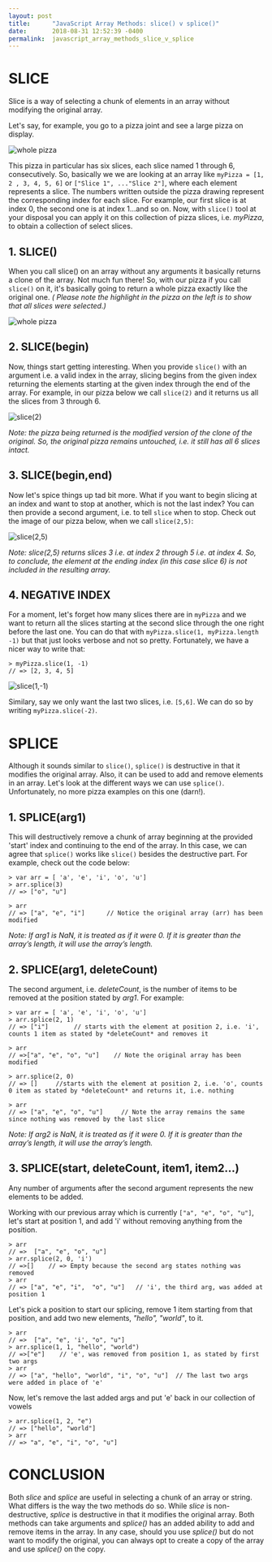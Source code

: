```yaml
---
layout: post
title:      "JavaScript Array Methods: slice() v splice()"
date:       2018-08-31 12:52:39 -0400
permalink:  javascript_array_methods_slice_v_splice
---
```


# SLICE
Slice is a way of selecting a chunk of elements in an array without modifying the original array. 

Let's say, for example, you go to a pizza joint and see a large pizza on display. 

![whole pizza](https://i.imgur.com/bvqiQ2P.jpg?1)

This pizza in particular has six slices, each slice named 1 through 6, consecutively. So, basically we we are looking at an array  like `myPizza = [1, 2 , 3, 4, 5, 6]` or `["Slice 1", ..."Slice 2"]`, where each element represents a slice. The numbers written outside the pizza drawing represent the corresponding index for each slice. For example, our first slice is at index 0, the second one is at index 1...and so on. Now, with `slice()` tool at your disposal you can apply it on this collection of pizza slices, i.e. *myPizza*, to obtain a collection of select slices. 

## 1. SLICE()

When you call slice() on an array without any arguments it basically returns a clone of the array. Not much fun there! So, with our pizza if you call `slice()` on it, it's basically going to return a whole pizza exactly like the original one. *( Please note the highlight in the pizza on the left is to show that all slices were selected.)*

![whole pizza](https://i.imgur.com/SAv4jQV.jpg?1)

## 2. SLICE(begin)

Now, things start getting interesting. When you provide `slice()` with an argument i.e. a valid index in the array, slicing begins from the given index returning the elements starting at the given index through the end of the array. For example, in our pizza below we call `slice(2)` and it returns us all the slices from 3 through 6.

![slice(2)](https://i.imgur.com/rYqk1kp.jpg)

*Note: the pizza being returned is the modified version of the clone of the original. So, the original pizza remains untouched, i.e. it still has all 6 slices intact.*

## 3. SLICE(begin,end)

Now let's spice things up tad bit more. What if you want to begin slicing at an index and want to stop at another, which is not the last index? You can then provide a second argument, i.e. to tell `slice` when to stop. Check out the image of our pizza below, when we call `slice(2,5)`:

![slice(2,5)](https://i.imgur.com/iV9DAxj.jpg)

*Note: slice(2,5) returns slices 3 i.e. at index 2 through 5 i.e. at index 4. So, to conclude, the element at the ending index (in this case slice 6) is not included in the resulting array.*

## 4. NEGATIVE INDEX

For a moment, let's forget how many slices there are in `myPizza` and we want to return all the slices starting at the second slice through the one right before the last one. You can do that with `myPizza.slice(1, myPizza.length -1)` but that just looks verbose and not so pretty. Fortunately, we have a nicer way to write that: 

```
> myPizza.slice(1, -1)
// => [2, 3, 4, 5]
```

![slice(1,-1)](https://i.imgur.com/b8LTrY0.jpg)

Similary, say we only want the last two slices, i.e. `[5,6]`. We can do so by writing `myPizza.slice(-2)`.



# SPLICE
Although it sounds similar to `slice()`, `splice()` is destructive in that  it modifies the original array. Also, it can be used to add and remove elements in an array. Let's look at the different ways we can use `splice()`. Unfortunately, no more pizza examples on this one (darn!).

## 1. SPLICE(arg1)

This will destructively remove a chunk of array beginning at the provided 'start' index and continuing to the end of the array. In this case, we can agree that `splice()` works like `slice()` besides the destructive part. For example, check out the code below:
		
```
> var arr = [ 'a', 'e', 'i', 'o', 'u']
> arr.splice(3)
// => ["o", "u"]   
		
> arr    
// => ["a", "e", "i"]      // Notice the original array (arr) has been modified
```
*Note: If arg1 is NaN, it is treated as if it were 0. If it is greater than the array’s length, it will use the array’s length.*		

## 2. SPLICE(arg1, deleteCount)

The second argument, i.e. *deleteCount*, is the number of items to be removed at the position stated by *arg1*. For example:

```
> var arr = [ 'a', 'e', 'i', 'o', 'u']
> arr.splice(2, 1)    
// => ["i"]       // starts with the element at position 2, i.e. 'i', counts 1 item as stated by *deleteCount* and removes it

> arr
// =>["a", "e", "o", "u"]    // Note the original array has been modified

> arr.splice(2, 0)
// => []     //starts with the element at position 2, i.e. 'o', counts 0 item as stated by *deleteCount* and returns it, i.e. nothing

> arr
// => ["a", "e", "o", "u"]     // Note the array remains the same since nothing was removed by the last slice
```
*Note: If arg2 is NaN, it is treated as if it were 0. If it is greater than the array’s length, it will use the array’s length.*

## 3. SPLICE(start, deleteCount, item1, item2...)

Any number of arguments after the second argument represents the new elements to be added.

Working with our previous array which is currently `["a", "e", "o", "u"]`, let's start at position 1, and add 'i' without removing anything from the position.

```
> arr 
// =>  ["a", "e", "o", "u"]
> arr.splice(2, 0, 'i')
// =>[]    // => Empty because the second arg states nothing was removed
> arr
// => ["a", "e", "i",  "o", "u"]   // 'i', the third arg, was added at position 1
```

Let's pick a position to start our splicing, remove 1 item starting from that position, and add two new elements, *"hello", "world"*, to it.

```
> arr 
// =>  ["a", "e", 'i', "o", "u"]
> arr.splice(1, 1, "hello", "world")
// =>["e"]    // 'e', was removed from position 1, as stated by first two args
> arr
// => ["a", "hello", "world", "i", "o", "u"]  // The last two args were added in place of 'e'
```
Now, let's remove the last added args and put 'e' back in our collection of vowels

```
> arr.splice(1, 2, "e")
// => ["hello", "world"]
> arr
// => "a", "e", "i", "o", "u"]

```

# CONCLUSION

Both *slice* and *splice* are useful in selecting a chunk of an array or string. What differs is the way the two methods do so. While *slice* is non-destructive, *splice* is destructive in that it modifies the original array. Both methods can take arguments and *splice()* has an added ability to add and remove items in the array. In any case, should you use *splice()* but do not want to modify the original, you can always opt to create a copy of the array and use *splice()* on the copy. 





